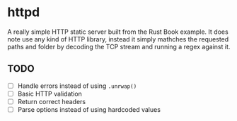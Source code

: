 # httpd

A really simple HTTP static server built from the Rust Book example. It does
note use any kind of HTTP library, instead it simply mathches the requested
paths and folder by decoding the TCP stream and running a regex against it.

## TODO

- [ ] Handle errors instead of using `.unrwap()`
- [ ] Basic HTTP validation
- [ ] Return correct headers
- [ ] Parse options instead of using hardcoded values
